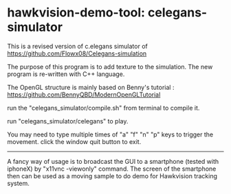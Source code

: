 # hawkvision-demo-tool: celegans-simulator
This is a revised version of c.elegans simulator of https://github.com/Flowx08/Celegans-simulation

The purpose of this program is to add texture to the simulation. The new program is re-written with C++ language.

The OpenGL structure is mainly based on Benny's tutorial : https://github.com/BennyQBD/ModernOpenGLTutorial

run the "celegans_simulator/compile.sh" from terminal to compile it.

run "celegans_simulator/celegans" to play.

You may need to type multiple times of "a" "f" "n" "p" keys to trigger the movement. click the window quit button to exit.

------------------------------

A fancy way of usage is to broadcast the GUI to a smartphone (tested with iphoneX) by "x11vnc -viewonly" command.
The screen of the smartphone then can be used as a moving sample to do demo for Hawkvision tracking system.
